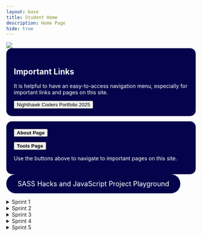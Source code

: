 ```yaml
---
layout: base
title: Student Home 
description: Home Page
hide: true
---
```



<img src="{{site.baseurl}}/images/apcompscihome.png">


<div style="background-color: #05034b; padding: 20px; border-radius: 15px;">
  <h2 style="color: white;">Important Links</h2>
  <p style="color: white;"> It is helpful to have an easy-to-access navigation menu, especially for important links and pages on this site. </p>
  <button onclick="window.location.href='https://nighthawkcoders.github.io/portfolio_2025/';">Nighthawk Coders Portfolio 2025</button>
</div>
<p> </p>

<div style="background-color: #05034b; padding: 20px; border-radius: 15px;">
  <a href="about/">
    <button class="block"><b>About Page</b></button>
  </a>
  <p> </p>
  <a href="tools/">
    <button class="block"><b>Tools Page</b></button>
  </a>
  <p> </p>
  <p style="color: white;"> Use the buttons above to navigate to important pages on this site. </p>

</div>

<style>
  /* Ensure the 'Games' button is a big rounded square with a blue background */
  .games-menu {
    display: inline-block;
    background-color: #05034b !important; /* Blue background */
    padding: 15px 30px;
    border-radius: 25px;
    color: white !important; /* Text color */
    font-size: 18px;
    text-align: center;
    cursor: pointer;
    text-decoration: none;
  }

  /* Dropdown menu container */
  .dropdown-menu {
    display: none;
    position: absolute;
    background-color: #05034b !important; /* Blue background */
    border-radius: 10px;
    box-shadow: 0px 4px 6px rgba(0, 0, 0, 0.1);
    padding: 10px;
    top: 100%;
    left: 0;
    z-index: 1000;
  }

  /* Dropdown menu links */
  .dropdown-menu a {
    display: block;
    color: white !important; /* Text color */
    padding: 10px;
    text-decoration: none;
    border-radius: 5px;
    font-size: 16px;
  }

  /* Dropdown menu link hover effect */
  .dropdown-menu a:hover {
    background-color: white !important; /* Hover background color */
    color: black !important; /* Hover text color */
  }

  /* Show dropdown menu when 'Games' button is clicked */
  .games-menu.active + .dropdown-menu {
    display: block;
  }
</style>

<!-- Add this HTML to your index.md file where you want the menu to appear -->
<div class="dropdown">
  <a href="#" class="games-menu">SASS Hacks and JavaScript Project Playground</a>
  <div class="dropdown-menu">
    <a href="https://blackstar3092.github.io/risha_guha_2025_1/javascript/project/calculator">Calculator</a>
    <a href="https://blackstar3092.github.io/risha_guha_2025_1/javascript/project/binary-calculator">Binary Calculator</a>    
    <a href="https://blackstar3092.github.io/risha_guha_2025_1/javascript/project/cookie-clicker">Cookie Clicker Game</a>
    <a href="https://blackstar3092.github.io/risha_guha_2025_1/javascript/project/snake">Snake Game</a>
    <a href="{{site.baseurl}}/javascript/project/npc-game">SPRINT 2: NPC Game</a>
  </div>
</div>

<script>
  // Toggle dropdown menu visibility
  document.querySelector('.games-menu').addEventListener('click', function(e) {
    e.preventDefault();
    this.classList.toggle('active');
  });
</script>

<p> </p>
<p> </p>

<details>
    <summary>Sprint 1</summary>
    <ul>
        <li><a href="{{site.baseurl}}/sprint/1/planning-and-emoji">Planning and Emoji Notebook</a></li>
        <li><a href="{{site.baseurl}}/sprint/1/frontend-hacks">Frontend Hacks</a></li>
        <li><a href="{{site.baseurl}}/sprint/1/sass-hacks">SASS Hacks</a></li>
        <li><a href="{{site.baseurl}}/sprint/1/brazil">Brazil Guide</a></li>
        <li><a href="{{site.baseurl}}/sprint/1/italy">Italy Guide</a></li>
    </ul>
</details>

<details>
    <summary>Sprint 2</summary>
    <ul>
        <li><a href="{{site.baseurl}}/sprint/2/hacks_3-1">3.1 Hacks</a></li>
        <li><a href="{{site.baseurl}}/sprint/2/hacks_3-2">3.2 Hacks</a></li>
        <li><a href="{{site.baseurl}}/sprint/2/hacks_3-3">3.3 Hacks</a></li>
        <li><a href="{{site.baseurl}}/sprint/2/hacks_3-4">3.4 Hacks</a></li>
        <li><a href="{{site.baseurl}}/sprint/2/hacks_3-5">3.5 Hacks</a></li>
        <li><a href="{{site.baseurl}}/sprint/2/hacks_3-8">3.8 Hacks</a></li>
        <li><a href="{{site.baseurl}}/sprint/2/hacks_3-10a">3.10a Hacks</a></li>
        <li><a href="{{site.baseurl}}/sprint/2/hacks_3-10b">3.10b Hacks</a></li>
        <li><a href="{{site.baseurl}}/sprint/2/blog">Sprint 2 Personal Learnings Blog</a></li>
        <li><a href="{{site.baseurl}}/sprint/2/team-blog">Sprint 2 Team Blog</a></li>
    </ul>
</details>

<details>
    <summary>Sprint 3</summary>
    <ul>
        <li><a href="{{site.baseurl}}/sprint/3/blog">Sprint 3 Personal Learnings Blog</a></li>
        <li><a href="{{site.baseurl}}/sprint/3/teamplan">Sprint 3 Team Plan</a></li>
        <li><a href="{{site.baseurl}}/sprint/3/natm">Sprint 3 NATM Presentation</a></li>
        <li><a href="{{site.baseurl}}/sprint/3/review">Tri 1-3 Review Ticket</a></li>
        <li><a href="{{site.baseurl}}/sprint/3/mc">2018 College Board MC</a></li>
    </ul>
</details>

<details>
    <summary>Sprint 4</summary>
    <ul>
        <li><a href="{{site.baseurl}}/sprint/4/tech-talk">Sprint 4 Tech Talk Notes</a></li>
        <li><a href="{{site.baseurl}}/sprint/4/flask-intro">Flask and Python Web Server Dev Intro</a></li>
        <li><a href="{{site.baseurl}}/sprint/4/tech-talk">Sprint 4 Tech Talk Notes</a></li>
        <li><a href="{{site.baseurl}}/sprint/4/flask-intro">Flask and Python Web Server Dev Intro</a></li>
        <li><a href="{{site.baseurl}}/sprint/4/cs-panel">GiCS Panel Notes</a></li>
    </ul>
</details>

<details>
    <summary>Sprint 5</summary>
    <ul>
        <li><a href="{{site.baseurl}}/sprint/5/tech-talk-3">Sprint 5 Tech Talk Notes</a></li>
        <li><a href="{{site.baseurl}}/sprint/5/sqlalchemy">SQLAlchemy Code</a></li>
        <li><a href="{{site.baseurl}}/sprint/5/sqlconnect">SQLConnect Code</a></li>
        <li><a href="{{site.baseurl}}/sprint/5/tech-talk-3">API Tech Talk 2 Notes</a></li>
        <li><a href="{{site.baseurl}}/sprint/5/CRUD_review">Sprint 5 CRUD Review</a></li>
        <li><a href="{{site.baseurl}}/sprint/5/bigidea4">Big Idea 4 Learnings</a></li>
        <li><a href="{{site.baseurl}}/sprint/5/final">Final Exam Blog</a></li>
        <li><a href="{{site.baseurl}}/sprint/5/finalmc">2020 MC Review</a></li>
        <li><a href="{{site.baseurl}}/sprint/5/ppr">Personalized Project Repository</a></li>
    </ul>
</details>
    

<script src="https://utteranc.es/client.js"
        repo="blackstar3092/risha_guha_2025_1"
        issue-term="pathname"
        theme="preferred-color-scheme"
        crossorigin="anonymous"
        async>
</script>